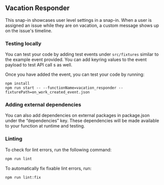 ## Vacation Responder

This snap-in showcases user level settings in a snap-in. When a user is assigned an issue while they are on vacation, a custom message shows up on the issue's timeline. 

### Testing locally
You can test your code by adding test events under `src/fixtures` similar to the example event provided. You can add keyring values to the event payload to test API call   s as well.

Once you have added the event, you can test your code by running:
```
npm install
npm run start -- --functionName=vacation_responder --fixturePath=on_work_created_event.json
```

### Adding external dependencies
You can also add dependencies on external packages in package.json under the “dependencies” key. These dependencies will be made available to your function at runtime and testing.

### Linting

To check for lint errors, run the following command:

```bash
npm run lint
```

To automatically fix fixable lint errors, run:

```bash
npm run lint:fix
```
